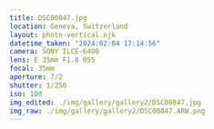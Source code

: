 ```yaml
---
title: DSC00847.jpg
location: Geneva, Switzerland
layout: photo-vertical.njk
datetime_taken: "2024:02:04 17:14:56"
camera: SONY ILCE-6400
lens: E 35mm F1.8 OSS
focal: 35mm
aperture: 7/2
shutter: 1/250
iso: 100
img_edited: ./img/gallery/gallery2/DSC00847.jpg
img_raw: ./img/gallery/gallery2/DSC00847.ARW.png
---
```

